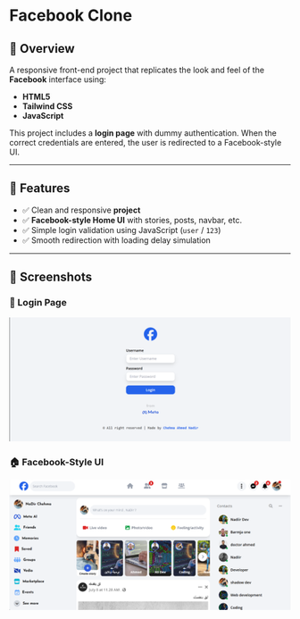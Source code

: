 # Facebook Clone 

## 📌 Overview

A responsive front-end project that replicates the look and feel of the **Facebook** interface using:
- **HTML5**
- **Tailwind CSS**
- **JavaScript**

This project includes a **login page** with dummy authentication. When the correct credentials are entered, the user is redirected to a Facebook-style UI.

---

## 🎯 Features

- ✅ Clean and responsive **project**
- ✅ **Facebook-style Home UI** with stories, posts, navbar, etc.
- ✅ Simple login validation using JavaScript (`user` / `123`)
- ✅ Smooth redirection with loading delay simulation

---

## 📸 Screenshots

### 🔐 Login Page  
![Login Screenshot](https://github.com/Naadix/Facebook-clone/blob/master/images/Login%20facebook.png)

### 🏠 Facebook-Style UI  
![Home Screenshot](https://github.com/Naadix/Facebook-clone/blob/master/images/home%20facebook.png)
